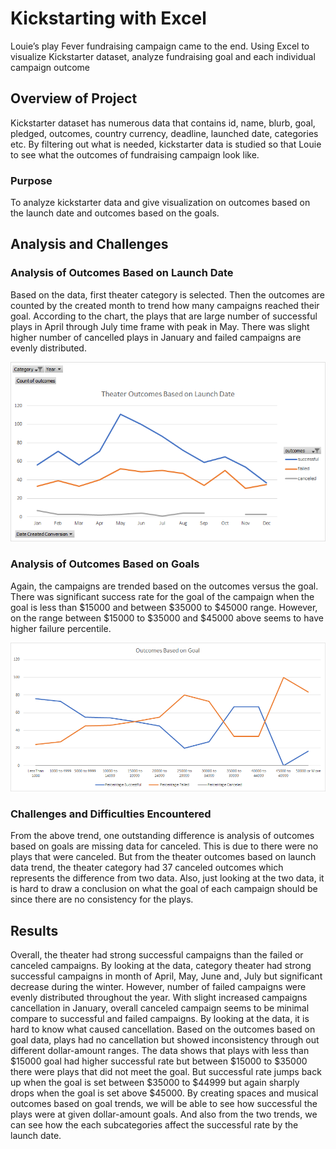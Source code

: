 # Kickstarting with Excel
Louie’s play Fever fundraising campaign came to the end. Using Excel to visualize Kickstarter dataset, analyze fundraising goal and each individual campaign outcome
## Overview of Project
Kickstarter dataset has numerous data that contains id, name, blurb, goal, pledged, outcomes, country currency, deadline, launched date, categories etc. By filtering out what is needed, kickstarter data is studied so that Louie to see what the outcomes of fundraising campaign look like.   

### Purpose
To analyze kickstarter data and give visualization on outcomes based on the launch date and outcomes based on the goals. 

## Analysis and Challenges
### Analysis of Outcomes Based on Launch Date
Based on the data, first theater category is selected. Then the outcomes are counted by the created month to trend how many campaigns reached their goal. According to the chart, the plays that are large number of successful plays in April through July time frame with peak in May. There was slight higher number of cancelled plays in January and failed campaigns are evenly distributed. 

![Theater_Outcomes_vs_Launch](https://github.com/sangyoo1021/hw1_sangyoo_RUT012022/blob/main/Resource/Theater_Outcomes_vs_Launch.png)

### Analysis of Outcomes Based on Goals
Again, the campaigns are trended based on the outcomes versus the goal. There was significant success rate for the goal of the campaign when the goal is less than $15000 and between $35000 to $45000 range. However, on the range between $15000 to $35000 and $45000 above seems to have higher failure percentile.  

![Outcomes_vs_Goals](https://github.com/sangyoo1021/hw1_sangyoo_RUT012022/blob/main/Resource/Outcomes_vs_Goals.png)

### Challenges and Difficulties Encountered
From the above trend, one outstanding difference is analysis of outcomes based on goals are missing data for canceled. This is due to there were no plays that were canceled. But from the theater outcomes based on launch data trend, the theater category had 37 canceled outcomes which represents the difference from two data. Also, just looking at the two data, it is hard to draw a conclusion on what the goal of each campaign should be since there are no consistency for the plays.

## Results
Overall, the theater had strong successful campaigns than the failed or canceled campaigns. By looking at the data, category theater had strong successful campaigns in month of April, May, June and, July but significant decrease during the winter. However, number of failed campaigns were evenly distributed throughout the year. With slight increased campaigns cancellation in January, overall canceled campaign seems to be minimal compare to successful and failed campaigns. By looking at the data, it is hard to know what caused cancellation. 
Based on the outcomes based on goal data, plays had no cancellation but showed inconsistency through out different dollar-amount ranges. The data shows that plays with less than $15000 goal had higher successful rate but between $15000 to $35000 there were plays that did not meet the goal. But successful rate jumps back up when the goal is set between $35000 to $44999 but again sharply drops when the goal is set above $45000.
By creating spaces and musical outcomes based on goal trends, we will be able to see how successful the plays were at given dollar-amount goals. And also from the two trends, we can see how the each subcategories affect the successful rate by the launch date. 
